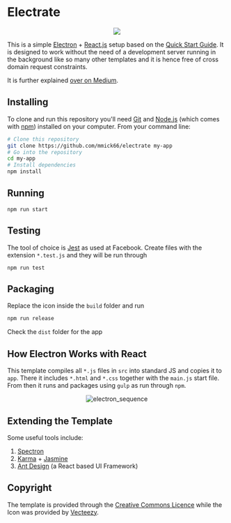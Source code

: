 # Electrate

<p align="center"> 
  <img src="https://github.com/mmick66/electrate/blob/master/assets/logo.png">
</p>

This is a simple [Electron](https://electronjs.org/) + [React.js](https://reactjs.org/) setup based on the [Quick Start Guide](http://electron.atom.io/docs/tutorial/quick-start). It is designed to work without the need of a development server running in the background like so many other templates and it is hence free of cross domain request constraints.

It is further explained [over on Medium](https://medium.com/@michael.m/creating-an-electron-and-react-template-5173d086549a).

## Installing

To clone and run this repository you'll need [Git](https://git-scm.com) and [Node.js](https://nodejs.org/en/download/) (which comes with [npm](http://npmjs.com)) installed on your computer. From your command line:

```bash
# Clone this repository
git clone https://github.com/mmick66/electrate my-app
# Go into the repository
cd my-app
# Install dependencies
npm install
```

## Running

```
npm run start
```

## Testing

The tool of choice is [Jest](https://facebook.github.io/jest/docs/en/tutorial-react.html) as used at Facebook. Create files with the extension `*.test.js` and they will be run through

```
npm run test
```

## Packaging

Replace the icon inside the `build` folder and run

```bash
npm run release
```

Check the `dist` folder for the app


## How Electron Works with React

This template compiles all `*.js` files in `src` into standard JS and copies it to `app`. There it includes `*.html` and `*.css` together with the `main.js` start file. From then it runs and packages using `gulp` as run through `npm`.


<p align="center"> 
  <img src="https://preview.ibb.co/jF9Akx/electron_sequence.png" alt="electron_sequence" border="0">
</p>


## Extending the Template

Some useful tools include:

1. [Spectron](https://electronjs.org/spectron)
2. [Karma](https://karma-runner.github.io/2.0/index.html) + [Jasmine](https://jasmine.github.io/)
3. [Ant Design](https://ant.design/) (a React based UI Framework)


## Copyright

The template is provided through the [Creative Commons Licence](https://creativecommons.org/publicdomain/zero/1.0/) while the Icon was provided by [Vecteezy](https://www.vecteezy.com/).

